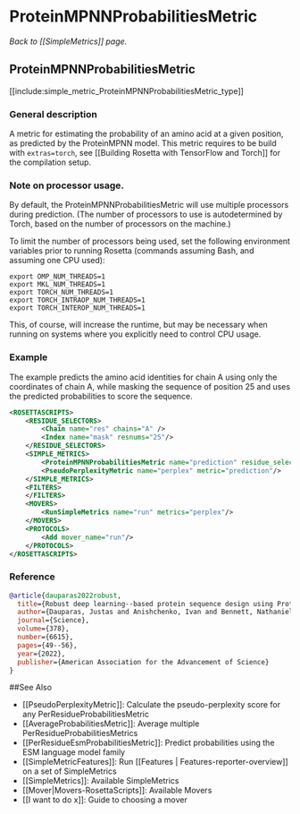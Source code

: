 # ProteinMPNNProbabilitiesMetric
*Back to [[SimpleMetrics]] page.*
## ProteinMPNNProbabilitiesMetric

[[include:simple_metric_ProteinMPNNProbabilitiesMetric_type]]

### General description
A metric for estimating the probability of an amino acid at a given position, as predicted by the ProteinMPNN model. This metric requires to be build with `extras=torch`, see [[Building Rosetta with TensorFlow and Torch]] for the compilation setup.

### Note on processor usage.

By default, the ProteinMPNNProbabilitiesMetric will use multiple processors during prediction. (The number of processors to use is autodetermined by Torch, based on the number of processors on the machine.)

To limit the number of processors being used, set the following environment variables prior to running Rosetta (commands assuming Bash, and assuming one CPU used):
```
export OMP_NUM_THREADS=1
export MKL_NUM_THREADS=1
export TORCH_NUM_THREADS=1
export TORCH_INTRAOP_NUM_THREADS=1
export TORCH_INTEROP_NUM_THREADS=1
```

This, of course, will increase the runtime, but may be necessary when running on systems where you explicitly need to control CPU usage.

### Example
The example predicts the amino acid identities for chain A using only the coordinates of chain A, while masking the sequence of position 25 and uses the predicted probabilities to score the sequence. 
```xml
<ROSETTASCRIPTS>
    <RESIDUE_SELECTORS>
        <Chain name="res" chains="A" />
        <Index name="mask" resnums="25"/>
    </RESIDUE_SELECTORS>
    <SIMPLE_METRICS>
        <ProteinMPNNProbabilitiesMetric name="prediction" residue_selector="res" coord_selector="res" sequence_mask_selector="mask" write_pssm="mpnn.pssm"/>
        <PseudoPerplexityMetric name="perplex" metric="prediction"/>
    </SIMPLE_METRICS>
    <FILTERS>
    </FILTERS>
    <MOVERS>
        <RunSimpleMetrics name="run" metrics="perplex"/>
    </MOVERS>
    <PROTOCOLS>
        <Add mover_name="run"/>
    </PROTOCOLS>
</ROSETTASCRIPTS>
```

### Reference
```bibtex
@article{dauparas2022robust,
  title={Robust deep learning--based protein sequence design using ProteinMPNN},
  author={Dauparas, Justas and Anishchenko, Ivan and Bennett, Nathaniel and Bai, Hua and Ragotte, Robert J and Milles, Lukas F and Wicky, Basile IM and Courbet, Alexis and de Haas, Rob J and Bethel, Neville and others},
  journal={Science},
  volume={378},
  number={6615},
  pages={49--56},
  year={2022},
  publisher={American Association for the Advancement of Science}
}
```

##See Also

* [[PseudoPerplexityMetric]]: Calculate the pseudo-perplexity score for any PerResidueProbabilitiesMetric
* [[AverageProbabilitiesMetric]]: Average multiple PerResidueProbabilitiesMetrics
* [[PerResidueEsmProbabilitiesMetric]]: Predict probabilities using the ESM language model family
* [[SimpleMetricFeatures]]: Run [[Features | Features-reporter-overview]] on a set of SimpleMetrics
* [[SimpleMetrics]]: Available SimpleMetrics
* [[Mover|Movers-RosettaScripts]]: Available Movers
* [[I want to do x]]: Guide to choosing a mover